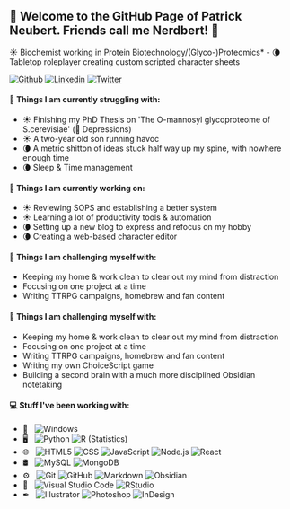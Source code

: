 <h2> 👋 Welcome to the GitHub Page of Patrick Neubert. Friends call me Nerdbert! 👋</h2>

&#x2600; Biochemist working in Protein Biotechnology/(Glyco-)Proteomics* - &#x1F318; Tabletop roleplayer creating custom scripted character sheets

[![Github](https://img.shields.io/badge/-Github-000?style=for-the-badge&logo=Github&logoColor=white)](https://github.com/nerdbert-hub)
[![Linkedin](https://img.shields.io/badge/-LinkedIn-0A66C2?style=for-the-badge&logo=Linkedin&logoColor=white)](https://www.linkedin.com/in/patrick-neubert/)
[![Twitter](https://img.shields.io/badge/-Twitter-1DA1F2?style=for-the-badge&logo=Twitter&logoColor=white)](https://twitter.com/_Nerdbert_)
<!--
[![Reddit](https://img.shields.io/badge/-Reddit-FF4500?style=for-the-badge&logo=Reddit&logoColor=white)](https://www.reddit.com/user/DividedState)
[![Discord](https://img.shields.io/badge/-Discord-7289DA?style=for-the-badge&logo=Discord&logoColor=white)](Nerdbert#8047)
-->

#### 💫 Things I am currently struggling with: 
- &#x2600; Finishing my PhD Thesis on 'The O-mannosyl glycoproteome of S.cerevisiae' (💫 Depressions)
- &#x2600; A two-year old son running havoc
- &#x1F318; A metric shitton of ideas stuck half way up my spine, with nowhere enough time
- &#x1F318; Sleep & Time management

#### 🌱 Things I am currently working on: 
- &#x2600; Reviewing SOPS and establishing a better system  
- &#x2600; Learning a lot of productivity tools & automation
- &#x1F318; Setting up a new blog to express and refocus on my hobby
- &#x1F318; Creating a web-based character editor

#### :muscle: Things I am challenging myself with:
- Keeping my home & work clean to clear out my mind from distraction
- Focusing on one project at a time
- Writing TTRPG campaigns, homebrew and fan content

#### :muscle: Things I am challenging myself with:
- Keeping my home & work clean to clear out my mind from distraction
- Focusing on one project at a time
- Writing TTRPG campaigns, homebrew and fan content
- Writing my own ChoiceScript game
- Building a second brain with a much more disciplined Obsidian notetaking


#### 💻 Stuff I've been working with:
- 📁 &nbsp;
  ![Windows](https://img.shields.io/badge/-Windows-333333?style=for-the-badge&logo=windows)
- 🖥 &nbsp;
  ![Python](https://img.shields.io/badge/-Python-333333?style=for-the-badge&logo=python)
  ![R (Statistics)](https://img.shields.io/badge/-R-333333?style=for-the-badge&logo=R&logoColor=276DC3)
- 🌐 &nbsp;
  ![HTML5](https://img.shields.io/badge/-HTML5-333333?style=for-the-badge&logo=HTML5)
  ![CSS](https://img.shields.io/badge/-CSS-333333?style=for-the-badge&logo=CSS3&logoColor=1572B6)
  ![JavaScript](https://img.shields.io/badge/-JavaScript-333333?style=for-the-badge&logo=javascript)
  ![Node.js](https://img.shields.io/badge/-Node.js-333333?style=for-the-badge&logo=node.js)
  ![React](https://img.shields.io/badge/-React-333333?style=for-the-badge&logo=react)
- 🛢 &nbsp;
  ![MySQL](https://img.shields.io/badge/-MySQL-333333?style=for-the-badge&logo=mysql)
  ![MongoDB](https://img.shields.io/badge/-MongoDB-333333?style=for-the-badge&logo=mongodb)
- ⚙️ &nbsp;
  ![Git](https://img.shields.io/badge/-Git-333333?style=for-the-badge&logo=git)
  ![GitHub](https://img.shields.io/badge/-GitHub-333333?style=for-the-badge&logo=github)
  ![Markdown](https://img.shields.io/badge/-Markdown-333333?style=for-the-badge&logo=markdown)
  ![Obsidian](https://img.shields.io/badge/-Obsidian-333333?style=for-the-badge&logo=obsidian)
- 🔧 &nbsp;
  ![Visual Studio Code](https://img.shields.io/badge/-Visual%20Studio%20Code-333333?style=for-the-badge&logo=visual-studio-code&logoColor=007ACC)
  ![RStudio](https://img.shields.io/badge/-RStudio-333333?style=for-the-badge&logo=rstudio)
- &#x2712; &nbsp;
  ![Illustrator](https://img.shields.io/badge/-Illustrator-333333?style=for-the-badge&logo=adobe-illustrator)
  ![Photoshop](https://img.shields.io/badge/-Photoshop-333333?style=for-the-badge&logo=adobe-photoshop)
  ![InDesign](https://img.shields.io/badge/-InDesign-333333?style=for-the-badge&logo=adobe-indesign)

<!--
**nerdbert-hub/nerdbert-hub** is a ✨ _special_ ✨ repository because its `README.md` (this file) appears on your GitHub profile.

Here are some ideas to get you started:

- 🔭 I’m currently working on ...
- 🌱 I’m currently learning ...
- 👯 I’m looking to collaborate on ...
- 🤔 I’m looking for help with ...
- 💬 Ask me about ...
- 📫 How to reach me: ...
- 😄 Pronouns: ...
- ⚡ Fun fact: ...
-->
